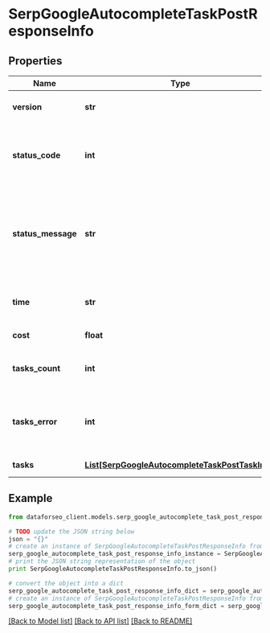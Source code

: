 # SerpGoogleAutocompleteTaskPostResponseInfo


## Properties

Name | Type | Description | Notes
------------ | ------------- | ------------- | -------------
**version** | **str** | the current version of the API | [optional] 
**status_code** | **int** | general status code you can find the full list of the response codes here | [optional] 
**status_message** | **str** | general informational message you can find the full list of general informational messages here | [optional] 
**time** | **str** | total execution time, seconds | [optional] 
**cost** | **float** | total tasks cost, USD | [optional] 
**tasks_count** | **int** | the number of tasks in the tasks array | [optional] 
**tasks_error** | **int** | the number of tasks in the tasks array returned with an error | [optional] 
**tasks** | [**List[SerpGoogleAutocompleteTaskPostTaskInfo]**](SerpGoogleAutocompleteTaskPostTaskInfo.md) | array of tasks | [optional] 

## Example

```python
from dataforseo_client.models.serp_google_autocomplete_task_post_response_info import SerpGoogleAutocompleteTaskPostResponseInfo

# TODO update the JSON string below
json = "{}"
# create an instance of SerpGoogleAutocompleteTaskPostResponseInfo from a JSON string
serp_google_autocomplete_task_post_response_info_instance = SerpGoogleAutocompleteTaskPostResponseInfo.from_json(json)
# print the JSON string representation of the object
print SerpGoogleAutocompleteTaskPostResponseInfo.to_json()

# convert the object into a dict
serp_google_autocomplete_task_post_response_info_dict = serp_google_autocomplete_task_post_response_info_instance.to_dict()
# create an instance of SerpGoogleAutocompleteTaskPostResponseInfo from a dict
serp_google_autocomplete_task_post_response_info_form_dict = serp_google_autocomplete_task_post_response_info.from_dict(serp_google_autocomplete_task_post_response_info_dict)
```
[[Back to Model list]](../README.md#documentation-for-models) [[Back to API list]](../README.md#documentation-for-api-endpoints) [[Back to README]](../README.md)


